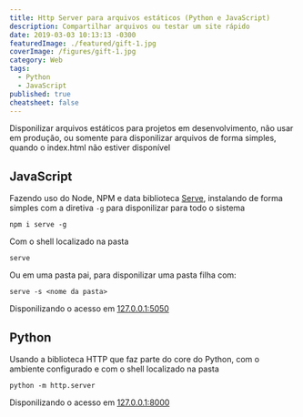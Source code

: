 ```yaml
---
title: Http Server para arquivos estáticos (Python e JavaScript)
description: Compartilhar arquivos ou testar um site rápido
date: 2019-03-03 10:13:13 -0300
featuredImage: ./featured/gift-1.jpg
coverImage: /figures/gift-1.jpg
category: Web
tags:
  - Python
  - JavaScript
published: true
cheatsheet: false
---
```


Disponilizar arquivos estáticos para projetos em desenvolvimento, não usar em produção, ou somente para disponilizar arquivos de forma simples, quando o index.html não estiver disponível

## JavaScript

Fazendo uso do Node, NPM e data biblioteca [Serve](https://www.npmjs.com/package/serve), instalando de forma simples com a diretiva `-g` para disponilizar para todo o sistema

```shell
npm i serve -g
```

Com o shell localizado na pasta

```shell
serve
```

Ou em uma pasta pai, para disponilizar uma pasta filha com:

```shell
serve -s <nome da pasta>
```

Disponilizando o acesso em [127.0.0.1:5050](127.0.0.1:5050)

## Python

Usando a biblioteca HTTP que faz parte do core do Python, com o ambiente configurado e com o shell localizado na pasta

```shell
python -m http.server
```

Disponilizando o acesso em [127.0.0.1:8000](127.0.0.1:8000)
